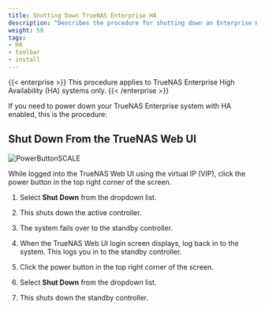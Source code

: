 ```yaml
---
title: Shutting Down TrueNAS Enterprise HA
description: "Describes the procedure for shutting down an Enterprise HA system in TrueNAS."
weight: 50
tags:
- HA
- toolbar
- install
---
```


{{< enterprise >}}
This procedure applies to TrueNAS Enterprise High Availability (HA) systems only.
{{< /enterprise >}}

If you need to power down your TrueNAS Enterprise system with HA enabled, this is the procedure:

## Shut Down From the TrueNAS Web UI

![PowerButtonSCALE](/images/SCALE/Dashboard/PowerButtonSCALE.png "Power Button SCALE")

While logged into the TrueNAS Web UI using the virtual IP (VIP), click the power button in the top right corner of the screen.

1. Select **Shut Down** from the dropdown list.

2. This shuts down the active controller.

3. The system fails over to the standby controller.

4. When the TrueNAS Web UI login screen displays, log back in to the system. This logs you in to the standby controller.

5. Click the power button in the top right corner of the screen.

6. Select **Shut Down** from the dropdown list.

7. This shuts down the standby controller.
